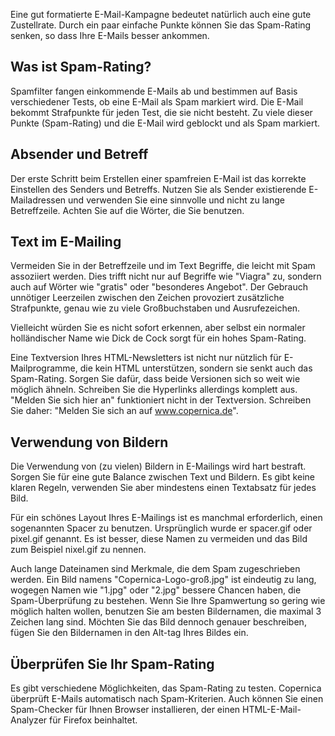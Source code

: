 Eine gut formatierte E-Mail-Kampagne bedeutet natürlich auch eine gute
Zustellrate. Durch ein paar einfache Punkte können Sie das Spam-Rating
senken, so dass Ihre E-Mails besser ankommen.

Was ist Spam-Rating?
--------------------

Spamfilter fangen einkommende E-Mails ab und bestimmen auf Basis
verschiedener Tests, ob eine E-Mail als Spam markiert wird. Die E-Mail
bekommt Strafpunkte für jeden Test, die sie nicht besteht. Zu viele
dieser Punkte (Spam-Rating) und die E-Mail wird geblockt und als Spam
markiert.

Absender und Betreff
--------------------

Der erste Schritt beim Erstellen einer spamfreien E-Mail ist das
korrekte Einstellen des Senders und Betreffs. Nutzen Sie als Sender
existierende E-Mailadressen und verwenden Sie eine sinnvolle und nicht
zu lange Betreffzeile. Achten Sie auf die Wörter, die Sie benutzen.

Text im E-Mailing
-----------------

Vermeiden Sie in der Betreffzeile und im Text Begriffe, die leicht mit
Spam assoziiert werden. Dies trifft nicht nur auf Begriffe wie "Viagra"
zu, sondern auch auf Wörter wie "gratis" oder "besonderes Angebot". Der
Gebrauch unnötiger Leerzeilen zwischen den Zeichen provoziert
zusätzliche Strafpunkte, genau wie zu viele Großbuchstaben und
Ausrufezeichen.

Vielleicht würden Sie es nicht sofort erkennen, aber selbst ein normaler
holländischer Name wie Dick de Cock sorgt für ein hohes Spam-Rating.

Eine Textversion Ihres HTML-Newsletters ist nicht nur nützlich für
E-Mailprogramme, die kein HTML unterstützen, sondern sie senkt auch das
Spam-Rating. Sorgen Sie dafür, dass beide Versionen sich so weit wie
möglich ähneln. Schreiben Sie die Hyperlinks allerdings komplett aus.
"Melden Sie sich hier an" funktioniert nicht in der Textversion.
Schreiben Sie daher: "Melden Sie sich an auf www.copernica.de".

Verwendung von Bildern
----------------------

Die Verwendung von (zu vielen) Bildern in E-Mailings wird hart bestraft.
Sorgen Sie für eine gute Balance zwischen Text und Bildern. Es gibt
keine klaren Regeln, verwenden Sie aber mindestens einen Textabsatz für
jedes Bild.

Für ein schönes Layout Ihres E-Mailings ist es manchmal erforderlich,
einen sogenannten Spacer zu benutzen. Ursprünglich wurde er spacer.gif
oder pixel.gif genannt. Es ist besser, diese Namen zu vermeiden und das
Bild zum Beispiel nixel.gif zu nennen.

Auch lange Dateinamen sind Merkmale, die dem Spam zugeschrieben werden.
Ein Bild namens "Copernica-Logo-groß.jpg" ist eindeutig zu lang, wogegen
Namen wie "1.jpg" oder "2.jpg" bessere Chancen haben, die
Spam-Überprüfung zu bestehen. Wenn Sie Ihre Spamwertung so gering wie
möglich halten wollen, benutzen Sie am besten Bildernamen, die maximal 3
Zeichen lang sind. Möchten Sie das Bild dennoch genauer beschreiben,
fügen Sie den Bildernamen in den Alt-tag Ihres Bildes ein.

Überprüfen Sie Ihr Spam-Rating
------------------------------

Es gibt verschiedene Möglichkeiten, das Spam-Rating zu testen. Copernica
überprüft E-Mails automatisch nach Spam-Kriterien. Auch können Sie einen
Spam-Checker für Ihnen Browser installieren, der einen
HTML-E-Mail-Analyzer für Firefox beinhaltet.
